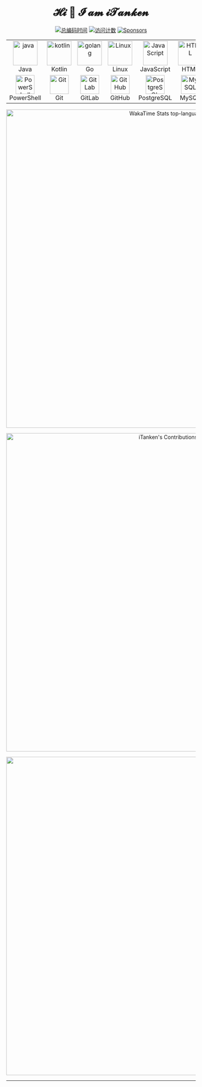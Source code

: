<h1 align="center">𝓗𝓲 👋 𝓘 𝓪𝓶 𝓲𝓣𝓪𝓷𝓴𝓮𝓷</h1>

<p align="center">
  <a target="_blank" href="https://wakatime.com/@iTanken">
    <img alt="总编码时间" title="Wakatime coding activity Tracker" src="https://wakatime.com/badge/user/083fb826-e751-40d1-a6e0-14d05df1e605.svg?style=for-the-badge" /></a>
  <a target="_blank" href="https://github.com/iTanken">
    <img alt="访问计数" title="Profile views" src="https://komarev.com/ghpvc/?username=itanken&label=profile%20views%20&color=3fb950&style=for-the-badge" /></a>
  <a target="_blank" href="https://afdian.com/a/iTanken">
    <img alt="Sponsors" src="https://img.shields.io/github/sponsors/iTanken?color=BF4B8A&logo=githubsponsors&style=for-the-badge&label=%E7%88%B1%E5%8F%91%E7%94%B5" /></a>
</p>

<p align="center">
  <!--
  <a href="https://github.com/iTanken?tab=followers">
    <img alt="关注计数" title="Follow me on GitHub" src="https://custom-icon-badges.herokuapp.com/github/followers/iTanken?style=for-the-badge&logo=person-add&label=Followers"/></a>
  <a target="_blank" href="https://github.com/iTanken?tab=stars&sort=stargazers">
    <img alt="星标计数" title="Total stars on GitHub" src="https://custom-icon-badges.demolab.com/badge/dynamic/json?logo=star&label=Stars&style=for-the-badge&query=%24.stars&url=https://api.github-star-counter.workers.dev/user/iTanken" /></a>
  <a href="https://github.com/iTanken?tab=followers">
    <img alt="派生计数" title="Total forks on GitHub" src="https://img.shields.io/badge/dynamic/json?logo=github&label=Forks&style=for-the-badge&query=%24.forks&url=https://api.github-star-counter.workers.dev/user/iTanken"/></a>

  <a href="https://gitee.com/iTiki">
    <img alt="Gitee" title="Gitee" src="https://img.shields.io/badge/gitee-iTiki-blue?style=for-the-badge&logo=Gitee" /></a>
  -->
</p>

<table align="center" width="845">
    <tr>
        <td align="center" width="122">
          <img src="https://techstack-generator.vercel.app/java-icon.svg" alt="java" width="65" height="65" />
          <br>Java
        </td>
        <td align="center" width="122">
          <img src="https://skillicons.dev/icons?i=kotlin" alt="kotlin" width="65" height="65" />
          <br>Kotlin
        </td>
        <td align="center" width="122">
          <img src="https://skillicons.dev/icons?i=go" alt="golang" width="65" height="65" />
          <br>Go
        </td>
        <td align="center" width="122">
          <img src="https://skillicons.dev/icons?i=linux" alt="Linux" width="65" height="65" />
          <br>Linux
        </td>
        <td align="center" width="122">
          <img src="https://skillicons.dev/icons?i=js" alt="JavaScript" width="65" height="65" />
          <br>JavaScript
        </td>
        <td align="center"  width="122">
          <img src="https://skillicons.dev/icons?i=html" width="65" height="65" alt="HTML" />
          <br>HTML
        </td>
        <td align="center" width="122">
          <img src="https://skillicons.dev/icons?i=css" width="65" height="65" alt="CSS" />
          <br>CSS
        </td>
        <td align="center" width="122">
          <img src="https://techstack-generator.vercel.app/python-icon.svg" alt="python" width="65" height="65" />
          <br>Python
        </td>
    </tr>
    <tr>
        <td align="center" width="122">
          <img src="https://skillicons.dev/icons?i=powershell" width="50" height="50" alt="PowerShell" />
          <br>PowerShell
        </td>
        <td align="center" width="122"> 
          <img src="https://skillicons.dev/icons?i=git" width="50" height="50" alt="Git" />
          <br>Git
        </td>
        <td align="center"  width="122">
          <img src="https://skillicons.dev/icons?i=gitlab" width="50" height="50" alt="GitLab" />
          <br>GitLab
        </td>
        <td align="center" width="122">
          <img src="https://skillicons.dev/icons?i=github" width="50" height="50" alt="GitHub" />
          <br>GitHub
        </td>
        <td align="center" width="122">
          <img src="https://skillicons.dev/icons?i=postgres" width="50" height="50" alt="PostgreSQL" />
          <br>PostgreSQL
        </td>
        <td align="center" width="122">
          <img src="https://skillicons.dev/icons?i=mysql" width="50" height="50" alt="MySQL" />
          <br>MySQL
        </td>
        <td align="center" width="122">
          <img src="https://skillicons.dev/icons?i=sqlite" width="50" height="50" alt="SQLite" />
          <br>SQLite
        </td>
        <td align="center" width="122">
          <img src="https://skillicons.dev/icons?i=ps" width="50" height="50" alt="Photoshop" />
          <br>Photoshop
        </td>
    </tr>
</table>

<!--
<p align="center">
<a href="https://streak-stats.demolab.com/demo/?user=iTanken&theme=nord&hide_border=false&border_radius=5&locale=zh_Hans&card_width=700&mode=daily&properties=background&fire=%23EB5454&currStreakNum=%2361DAFB">
  <img width="845" alt="Github Stats top-languages" src="https://streak-stats.demolab.com/?user=iTanken&theme=nord&border_radius=5&locale=zh_Hans&card_width=700&fire=EB5454&currStreakNum=61DAFB" />
</a>
</p>

<p align="center">
  <img width="845" alt="Github Stats" src="https://github-readme-stats-itiki.vercel.app/api?username=iTanken&count_private=true&show_icons=true&theme=nord&locale=cn&title_color=88C0D0&text_color=D8DEE9&20231212"/>
</p>
-->
<p align="center">
  <img width="845" alt="WakaTime Stats top-languages" src="https://github-readme-stats-itiki.vercel.app/api/wakatime?username=iTanken&layout=compact&display_format=percent&langs_count=12&hide=json,xml,toml,yaml,nsis,text,other,go.mod&custom_title=Most%20Used%20Development%20Languages&theme=nord&locale=cn&title_color=88C0D0" />
</p>

<!--
<p align="center">
  <img width="420" alt="Top Languages by Commit" src="http://github-profile-summary-cards.vercel.app/api/cards/most-commit-language?username=iTanken&theme=nord_dark" />
  <img width="420" alt="Top Languages by Repo" src="http://github-profile-summary-cards.vercel.app/api/cards/repos-per-language?username=iTanken&theme=nord_dark" />
</p>

<p align="center">
<img width="845" alt="GitHub Profile Trophy 🏆" src="https://github-profile-trophy.vercel.app/?username=iTanken&theme=nord&row=2&column=3&margin-w=32&margin-h=32"/>
</p>
-->

<p align="center">
  <img width="845" alt="iTanken's Contributions" src="http://github-profile-summary-cards.vercel.app/api/cards/profile-details?username=iTanken&theme=nord_dark" />
</p>

<p align="center">

<!--
<a href="https://github.com/anuraghazra/github-readme-stats">
  <img height="193" alt="GitHub Stats top-languages" src="https://github-readme-stats-itiki.vercel.app/api/top-langs?username=iTanken&count_private=true&show_icons=true&theme=nord&locale=cn&title_color=88C0D0&text_color=D8DEE9&layout=compact&20230228" />
</a>
-->
</p>

<!--
<p align="center">
  <img alt="GitHub Stats top-languages" src="http://github-profile-summary-cards.vercel.app/api/cards/productive-time?username=iTanken&theme=nord_dark&utcOffset=8" />
  
  <img alt="GitHub Stats" src="http://github-profile-summary-cards.vercel.app/api/cards/most-commit-language?username=iTanken&theme=nord_dark"/>
</p>

<p align="center">
<img width="845" alt="iTanken's Activity Graph" src="https://github-readme-activity-graph.cyclic.app/graph?username=iTanken&theme=nord&custom_title=%E8%B4%A1%E7%8C%AE%E7%BB%9F%E8%AE%A1%E5%9B%BE%E8%A1%A8&radius=10" />
</p>

<p align="center">
<a href="https://app.dooboo.io/iTanken"><img width="845" src="https://stats.hyochan.dev/api/github-stats-advanced?login=itanken" /></a>
</p>

<p align="center">
  <a target="_blank" href="https://stackoverflow.com/users/15948262/tiki"><img width="845" src="https://so-stats.vercel.app/api?user=15948262&locale=cn"></a>
</p>
-->

<p align="center">
  <!--<img width="845" src="https://raw.githubusercontent.com/iTanken/iTanken/contribution-grid-snake/dark.svg">-->
  <a target="_blank" href="https://wakatime.com/@iTanken">
  <img width="845" src="https://wakatime.com/share/@iTanken/1d90785b-0d8f-44a8-9cd7-28f4f801e30f.svg">
  </a>
</p>

<!--
<details align="center">
  <summary>更多指标 📈</summary>
  <a href="https://metrics.lecoq.io/insights/iTanken" target="_blank">
    <img width="845" src="https://metrics.lecoq.io/iTanken?template=classic&base.indepth=true&base.hireable=true&isocalendar=1&languages=1&lines=1&habits=1&followup=1&notable=1&pagespeed=1&introduction=1&base=header%2C%20activity%2C%20community%2C%20repositories%2C%20metadata&base.indepth=true&base.hireable=true&base.skip=false&isocalendar=false&isocalendar.duration=full-year&languages=false&languages.limit=8&languages.threshold=0%25&languages.other=true&languages.colors=github&languages.sections=most-used&languages.indepth=false&languages.analysis.timeout=15&languages.analysis.timeout.repositories=7.5&languages.categories=markup%2C%20programming&languages.recent.categories=markup%2C%20programming&languages.recent.load=300&languages.recent.days=14&lines=false&lines.sections=base&lines.repositories.limit=4&lines.history.limit=1&habits=false&habits.from=200&habits.days=14&habits.facts=true&habits.charts=false&habits.charts.type=classic&habits.trim=false&habits.languages.limit=8&habits.languages.threshold=0%25&followup=false&followup.sections=repositories&followup.indepth=false&followup.archived=true&notable=false&notable.from=organization&notable.repositories=false&notable.indepth=false&notable.types=commit&notable.self=false&introduction=false&introduction.title=true&pagespeed=false&pagespeed.url=https%3A%2F%2Fzixizixi.cn&pagespeed.detailed=true&pagespeed.screenshot=true&pagespeed.pwa=true&config.timezone=Asia%2FShanghai" alt="Metrics"/>
  </a>
</details>

<p align="center">
  <img src="https://github-contributor-stats.vercel.app/api?username=iTanken&theme=nord&locale=cn&combine_all_yearly_contributions=true"/>
</p>

<p align="center">
<img src="https://github.githubassets.com/images/modules/profile/profile-joined-github-dark.svg">
</p>
-->

<!--
- 🌱 我目前正在学习 `Golang`、`Python`、`Kotlin`...
- 📫 如何联系我：<https://zixizixi.cn/about>
- 🔭 I’m currently working on ...
- 👯 I’m looking to collaborate on ...
- 🤔 I’m looking for help with ...
- 💬 Ask me about ...
- 😄 Pronouns: ...
- ⚡ Fun fact: ...
-->

---
